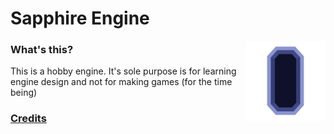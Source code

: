 # Sapphire Engine

<img align="right" src="./engine/branding/sapphire_logo_256.png" width="128" height="128">

### What's this?
This is a hobby engine. It's sole purpose is for learning engine design and not for making games (for the time being)

### [Credits](CREDIT.md)